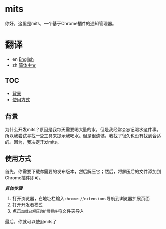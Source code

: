 # mits

你好，这里是mits，一个基于Chrome插件的通知管理器。

# 翻译
  - en [English](README.md)
  - zh [简体中文](README_zh.md)

## TOC
  - [背景](#背景)
  - [使用方式](#使用方式)


## 背景
  为什么开发mits？原因是我每天需要喝大量的水，但是我经常会忘记喝水这件事。所以我尝试寻找一些工具来提示我喝水。但是很遗憾，我找了很久也没有找到合适的。因为，我决定开发mits。
## 使用方式
  首先，你需要下载你需要的发布版本，然后解压它；然后，将解压后的文件添加到Chrome插件即可。
  
  ***具体步骤***

  1. 打开浏览器，在地址栏输入`chrome://extensions`导航到浏览器扩展页面
  2. 打开开发者模式
  3. 点击`加载已解压的扩展程序`将文件夹导入

  最后，你就可以使用mits了